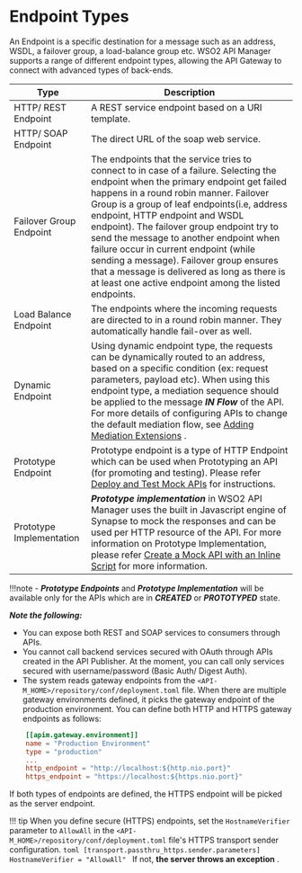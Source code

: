 # Endpoint Types

An Endpoint is a specific destination for a message such as an address, WSDL, a failover group, a load-balance group
 etc. WSO2 API Manager supports a range of different endpoint types, allowing the API Gateway to connect with
  advanced types of back-ends.

|Type                     |Description                                                                                                                                                                                                                                                                                                                                                                                                       |
|-------------------------|------------------------------------------------------------------------------------------------------------------------------------------------------------------------------------------------------------------------------------------------------------------------------------------------------------------------------------------------------------------------------------------------------------|
| HTTP/ REST Endpoint     | A REST service endpoint based on a URI template.                                                                                                                                                                                                                                                                                                                                                           |
| HTTP/ SOAP Endpoint     | The direct URL of the soap web service.                                                                                                                                                                                                                                                                                                                                                                             |
| Failover Group Endpoint | The endpoints that the service tries to connect to in case of a failure. Selecting the endpoint when the primary endpoint get failed happens in a round robin manner. Failover Group is a group of leaf endpoints(i.e, address endpoint, HTTP endpoint and WSDL endpoint). The failover group endpoint try to send the message to another endpoint when failure occur in current endpoint (while sending a message). Failover group ensures that a message is delivered as long as there is at least one active endpoint among the listed endpoints.                              |
| Load Balance Endpoint   | The endpoints where the incoming requests are directed to in a round robin manner. They automatically handle fail-over as well.                                                                                                                                                                                                                                                                            |
| Dynamic Endpoint        | Using dynamic endpoint type, the requests can be dynamically routed to an address, based on a specific condition (ex: request parameters, payload etc). When using this endpoint type, a mediation sequence should be applied to the message ***IN Flow*** of the API. For more details of configuring APIs to change the default mediation flow, see [Adding Mediation Extensions](../../Extensions/adding-mediation-extensions.md) . |
| Prototype Endpoint      | Prototype endpoint is a type of HTTP Endpoint which can be used when Prototyping an API (for promoting and testing). Please refer [Deploy and Test Mock APIs](../MockAPI/deploy-and-test-mock-apis.md) for instructions. |
| Prototype Implementation      | ***Prototype implementation*** in WSO2 API Manager uses the built in Javascript engine of Synapse to mock the responses and can be used per HTTP resource of the API. For more information on Prototype Implementation, please refer [Create a Mock API with an Inline Script](../MockAPI/create-a-mock-api-with-an-inline-script.md) for more information. |

!!!note
    - ***Prototype Endpoints*** and ***Prototype Implementation*** will be available only for the APIs which are in 
    ***CREATED*** or ***PROTOTYPED*** state.

***Note the following:***

-   You can expose both REST and SOAP services to consumers through APIs.
-   You cannot call backend services secured with OAuth through APIs created in the API Publisher. At the moment, you
 can call only services secured with username/password (Basic Auth/ Digest Auth).
-   The system reads gateway endpoints from the `<API-M_HOME>/repository/conf/deployment.toml` file. When there are
 multiple gateway environments defined, it picks the gateway endpoint of the production environment. You can define both HTTP and HTTPS gateway endpoints as follows:

```toml
    [[apim.gateway.environment]]
    name = "Production Environment"
    type = "production"
    ...
    http_endpoint = "http://localhost:${http.nio.port}"
    https_endpoint = "https://localhost:${https.nio.port}"
```

If both types of endpoints are defined, the HTTPS endpoint will be picked as the server endpoint.

!!! tip
    When you define secure (HTTPS) endpoints, set the `HostnameVerifier` parameter to `AllowAll` in
     the `<API-M_HOME>/repository/conf/deployment.toml` file's HTTPS transport sender configuration.
     ```toml
         [transport.passthru_https.sender.parameters]
         HostnameVerifier = "AllowAll"
     ```
    If not, **the server throws an exception** .


